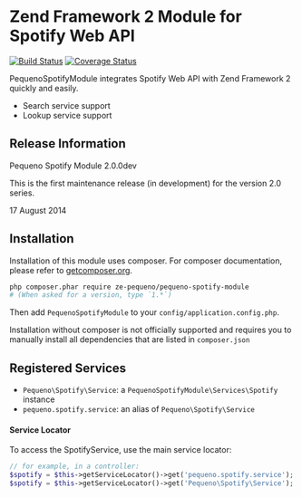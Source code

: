 Zend Framework 2 Module for Spotify Web API
====================

[![Build Status](https://travis-ci.org/ze-pequeno/pequeno-spotify-module.svg?branch=master)](https://travis-ci.org/ze-pequeno/pequeno-spotify-module) [![Coverage Status](https://img.shields.io/coveralls/ze-pequeno/pequeno-spotify-module.svg)](https://coveralls.io/r/ze-pequeno/pequeno-spotify-module?branch=master)

PequenoSpotifyModule integrates Spotify Web API with Zend Framework 2 quickly and easily.

  - Search service support
  - Lookup service support

## Release Information

Pequeno Spotify Module 2.0.0dev

This is the first maintenance release (in development) for the version 2.0 series.

17 August 2014

## Installation

Installation of this module uses composer. For composer documentation, please refer to
[getcomposer.org](http://getcomposer.org/).

```sh
php composer.phar require ze-pequeno/pequeno-spotify-module
# (When asked for a version, type `1.*`)
```

Then add `PequenoSpotifyModule` to your `config/application.config.php`.

Installation without composer is not officially supported and requires you to manually install all dependencies
that are listed in `composer.json`

## Registered Services

 * `Pequeno\Spotify\Service`: a `PequenoSpotifyModule\Services\Spotify` instance
 * `pequeno.spotify.service`: an alias of `Pequeno\Spotify\Service`

#### Service Locator
To access the SpotifyService, use the main service locator:

```php
// for example, in a controller:
$spotify = $this->getServiceLocator()->get('pequeno.spotify.service');
$spotify = $this->getServiceLocator()->get('Pequeno\Spotify\Service');
```
